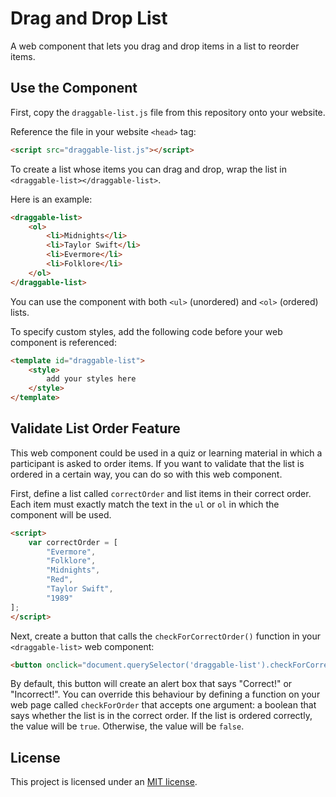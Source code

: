 # Drag and Drop List

A web component that lets you drag and drop items in a list to reorder items.

## Use the Component

First, copy the `draggable-list.js` file from this repository onto your website.

Reference the file in your website `<head>` tag:

```html
<script src="draggable-list.js"></script>
```

To create a list whose items you can drag and drop, wrap the list in `<draggable-list></draggable-list>`.

Here is an example:

```html
<draggable-list>
    <ol>
        <li>Midnights</li>
        <li>Taylor Swift</li>
        <li>Evermore</li>
        <li>Folklore</li>
    </ol>
</draggable-list>
```

You can use the component with both `<ul>` (unordered) and `<ol>` (ordered) lists.

To specify custom styles, add the following code before your web component is referenced:

```html
<template id="draggable-list">
    <style>
        add your styles here
    </style>
</template>
```

## Validate List Order Feature

This web component could be used in a quiz or learning material in which a participant is asked to order items. If you want to validate that the list is ordered in a certain way, you can do so with this web component.

First, define a list called `correctOrder` and list items in their correct order. Each item must exactly match the text in the `ul` or `ol` in which the component will be used.

```html
<script>
    var correctOrder = [
        "Evermore",
        "Folklore",
        "Midnights",
        "Red",
        "Taylor Swift",
        "1989"
];
</script>
```

Next, create a button that calls the `checkForCorrectOrder()` function in your `<draggable-list>` web component:

```html
<button onclick="document.querySelector('draggable-list').checkForCorrectOrder(this)">Check</button>
```

By default, this button will create an alert box that says "Correct!" or "Incorrect!". You can override this behaviour by defining a function on your web page called `checkForOrder` that accepts one argument: a boolean that says whether the list is in the correct order. If the list is ordered correctly, the value will be `true`. Otherwise, the value will be `false`.

## License

This project is licensed under an [MIT license](LICENSE).
